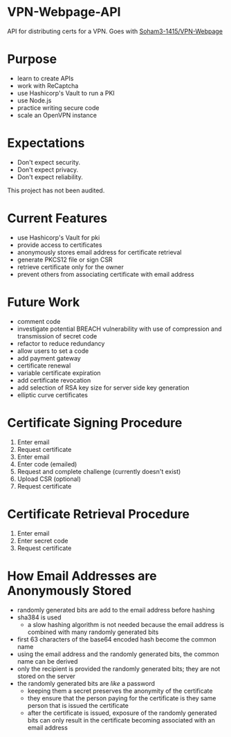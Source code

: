 # VPN-Webpage-API
API for distributing certs for a VPN. Goes with [Soham3-1415/VPN-Webpage](https://github.com/soham3-1415/VPN-Webpage)

# Purpose
- learn to create APIs
- work with ReCaptcha
- use Hashicorp's Vault to run a PKI
- use Node.js
- practice writing secure code
- scale an OpenVPN instance

# Expectations
- Don't expect security.
- Don't expect privacy.
- Don't expect reliability.

This project has not been audited.

# Current Features
- use Hashicorp's Vault for pki
- provide access to certificates
- anonymously stores email address for certificate retrieval
- generate PKCS12 file or sign CSR
- retrieve certificate only for the owner
- prevent others from associating certificate with email address

# Future Work
- comment code
- investigate potential BREACH vulnerability with use of compression and transmission of secret code
- refactor to reduce redundancy
- allow users to set a code
- add payment gateway
- certificate renewal
- variable certificate expiration
- add certificate revocation
- add selection of RSA key size for server side key generation
- elliptic curve certificates

# Certificate Signing Procedure
1. Enter email
2. Request certificate
3. Enter email
4. Enter code (emailed)
5. Request and complete challenge (currently doesn't exist)
6. Upload CSR (optional)
7. Request certificate

# Certificate Retrieval Procedure
1. Enter email
2. Enter secret code
3. Request certificate

# How Email Addresses are Anonymously Stored
- randomly generated bits are add to the email address before hashing
- sha384 is used
  - a slow hashing algorithm is not needed because the email address is combined with many randomly generated bits
- first 63 characters of the base64 encoded hash become the common name
- using the email address and the randomly generated bits, the common name can be derived
- only the recipient is provided the randomly generated bits; they are not stored on the server
- the randomly generated bits are *like* a password
  - keeping them a secret preserves the anonymity of the certificate
  - they ensure that the person paying for the certificate is they same person that is issued the certificate
  - after the certificate is issued, exposure of the randomly generated bits can only result in the certificate becoming associated with an email address
